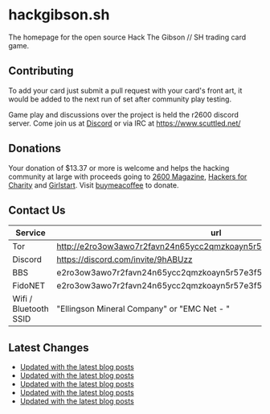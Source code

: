 # hackgibson.sh
The homepage for the open source Hack The Gibson // SH trading card game.


## Contributing

To add your card just submit a pull request with your card's front art, it would be added to the next run of set after community play testing.

Game play and discussions over the project is held the r2600 discord server. Come join us at [Discord](https://discord.com/invite/9hABUzz) or via IRC at https://www.scuttled.net/


## Donations

Your donation of $13.37 or more is welcome and helps the hacking community at large with proceeds going to [2600 Magazine](https://2600.com/), [Hackers for Charity](https://hackersforcharity.org) and [Girlstart](https://girlstart.org).  Visit [buymeacoffee](https://www.buymeacoffee.com/hackgibson.sh) to donate.


## Contact Us

Service | url
-|-
Tor | http://e2ro3ow3awo7r2favn24n65ycc2qmzkoayn5r57e3f56nvjwdcgg32ad.onion
Discord | https://discord.com/invite/9hABUzz
BBS | e2ro3ow3awo7r2favn24n65ycc2qmzkoayn5r57e3f56nvjwdcgg32ad.onion:23
FidoNET | e2ro3ow3awo7r2favn24n65ycc2qmzkoayn5r57e3f56nvjwdcgg32ad.onion:24554
Wifi / Bluetooth SSID | "Ellingson Mineral Company" or "EMC Net - <fidonet address>"

## Latest Changes
<!-- BLOG-POST-LIST:START -->
- [Updated with the latest blog posts](https://github.com/DFW2600/hackgibson.sh/commit/7e3e4ab46b7ba947d9ef9faa6fa9fbb83e160da3)
- [Updated with the latest blog posts](https://github.com/DFW2600/hackgibson.sh/commit/60c527a4588f5cc48334f8a94a53e47d5abdcc19)
- [Updated with the latest blog posts](https://github.com/DFW2600/hackgibson.sh/commit/7a4174e24a301c6326cfd3277cd7a82c89e11747)
- [Updated with the latest blog posts](https://github.com/DFW2600/hackgibson.sh/commit/436a8a06983b8af572fbc99aeeb661671c5d292c)
- [Updated with the latest blog posts](https://github.com/DFW2600/hackgibson.sh/commit/b7b2c8c0fca621b2b01bcb7f97d61c3369cd2d02)
<!-- BLOG-POST-LIST:END -->
